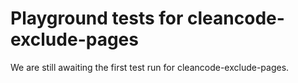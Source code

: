 # Playground tests for cleancode-exclude-pages
We are still awaiting the first test run for cleancode-exclude-pages.

